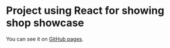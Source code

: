 # Project using React for showing shop showcase

You can see it on [GitHub pages](https://xlisentis.github.io/shop-showcase).